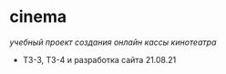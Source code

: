 # cinema
*учебный проект создания онлайн кассы кинотеатра*

- ТЗ-3, ТЗ-4 и разработка сайта 21.08.21